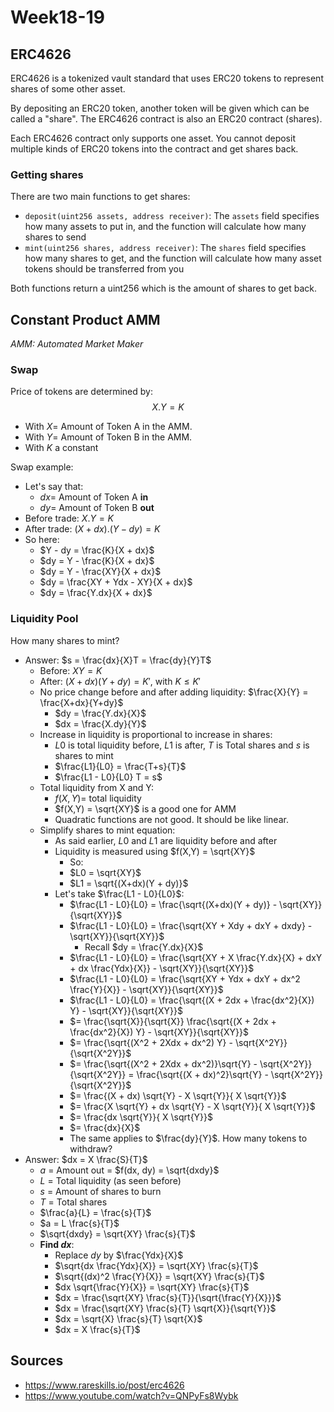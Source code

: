 # Week18-19

## ERC4626


ERC4626 is a tokenized vault standard that uses ERC20 tokens to represent shares of some other asset.

By depositing an ERC20 token, another token will be given which can be called a "share". The ERC4626 contract is also an ERC20 contract (shares).

Each ERC4626 contract only supports one asset. You cannot deposit multiple kinds of ERC20 tokens into the contract and get shares back.

### Getting shares
There are two main functions to get shares:
- `deposit(uint256 assets, address receiver)`: The `assets` field specifies how many assets to put in, and the function will calculate how many shares to send
- `mint(uint256 shares, address receiver)`: The `shares` field specifies how many shares to get, and the function will calculate how many asset tokens should be transferred from you

Both functions return a uint256 which is the amount of shares to get back.


## Constant Product AMM
*AMM: Automated Market Maker*

### Swap
Price of tokens are determined by:
$$X.Y = K$$
- With $X =$ Amount of Token A in the AMM.
- With $Y =$ Amount of Token B in the AMM.
- With $K$ a constant

Swap example:
- Let's say that:
    - $dx =$ Amount of Token A **in**
    - $dy =$ Amount of Token B **out**
- Before trade: $X.Y = K$
- After trade: $(X + dx).(Y - dy) = K$
- So here:
    - $Y - dy = \frac{K}{X + dx}$
    - $dy = Y - \frac{K}{X + dx}$
    - $dy = Y - \frac{XY}{X + dx}$
    - $dy = \frac{XY + Ydx - XY}{X + dx}$
    - $dy = \frac{Y.dx}{X + dx}$

### Liquidity Pool
How many shares to mint?
- Answer: $s = \frac{dx}{X}T = \frac{dy}{Y}T$
    - Before: $XY = K$
    - After: $(X + dx)(Y + dy) = K'$, with $K \leq K'$
    - No price change before and after adding liquidity: $\frac{X}{Y} = \frac{X+dx}{Y+dy}$
        - $dy = \frac{Y.dx}{X}$
        - $dx = \frac{X.dy}{Y}$
    - Increase in liquidity is proportional to increase in shares:
        - $L0$ is total liquidity before, $L1$ is after, $T$ is Total shares and $s$ is shares to mint
        - $\frac{L1}{L0} = \frac{T+s}{T}$
        - $\frac{L1 - L0}{L0} T = s$
    - Total liquidity from X and Y:
        - $f(X,Y) =$ total liquidity
        - $f(X,Y) = \sqrt{XY}$ is a good one for AMM
        - Quadratic functions are not good. It should be like linear.
    - Simplify shares to mint equation:
        - As said earlier, $L0$ and $L1$ are liquidity before and after
        - Liquidity is measured using $f(X,Y) = \sqrt{XY}$
            - So:
            - $L0 = \sqrt{XY}$
            - $L1 = \sqrt{(X+dx)(Y + dy)}$
        - Let's take $\frac{L1 - L0}{L0}$:
            - $\frac{L1 - L0}{L0} = \frac{\sqrt{(X+dx)(Y + dy)} - \sqrt{XY}}{\sqrt{XY}}$
            - $\frac{L1 - L0}{L0} = \frac{\sqrt{XY + Xdy + dxY + dxdy} - \sqrt{XY}}{\sqrt{XY}}$
                - Recall $dy = \frac{Y.dx}{X}$
            - $\frac{L1 - L0}{L0} = \frac{\sqrt{XY + X \frac{Y.dx}{X} + dxY + dx \frac{Ydx}{X}} - \sqrt{XY}}{\sqrt{XY}}$
            - $\frac{L1 - L0}{L0} = \frac{\sqrt{XY + Ydx + dxY + dx^2 \frac{Y}{X}} - \sqrt{XY}}{\sqrt{XY}}$
            - $\frac{L1 - L0}{L0} = \frac{\sqrt{(X + 2dx + \frac{dx^2}{X}) Y} - \sqrt{XY}}{\sqrt{XY}}$
            - $= \frac{\sqrt{X}}{\sqrt{X}} \frac{\sqrt{(X + 2dx + \frac{dx^2}{X}) Y} - \sqrt{XY}}{\sqrt{XY}}$
            - $= \frac{\sqrt{(X^2 + 2Xdx + dx^2) Y} - \sqrt{X^2Y}}{\sqrt{X^2Y}}$
            - $= \frac{\sqrt{(X^2 + 2Xdx + dx^2)}\sqrt{Y} - \sqrt{X^2Y}}{\sqrt{X^2Y}} = \frac{\sqrt{(X + dx)^2}\sqrt{Y} - \sqrt{X^2Y}}{\sqrt{X^2Y}}$
            - $= \frac{(X + dx) \sqrt{Y} - X \sqrt{Y}}{ X \sqrt{Y}}$
            - $= \frac{X \sqrt{Y} + dx \sqrt{Y} - X \sqrt{Y}}{ X \sqrt{Y}}$
            - $= \frac{dx \sqrt{Y}}{ X \sqrt{Y}}$
            - $= \frac{dx}{X}$
            - The same applies to $\frac{dy}{Y}$.
How many tokens to withdraw?
- Answer: $dx = X \frac{S}{T}$
    - $a$ = Amount out = $f(dx, dy) = \sqrt{dxdy}$
    - $L$ = Total liquidity (as seen before)
    - $s$ = Amount of shares to burn
    - $T$ = Total shares
    - $\frac{a}{L} = \frac{s}{T}$
    - $a = L \frac{s}{T}$
    - $\sqrt{dxdy} = \sqrt{XY} \frac{s}{T}$
    - **Find $dx$**:
        - Replace $dy$ by $\frac{Ydx}{X}$
        - $\sqrt{dx \frac{Ydx}{X}} = \sqrt{XY} \frac{s}{T}$
        - $\sqrt{(dx)^2 \frac{Y}{X}} = \sqrt{XY} \frac{s}{T}$
        - $dx \sqrt{\frac{Y}{X}} = \sqrt{XY} \frac{s}{T}$
        - $dx = \frac{\sqrt{XY} \frac{s}{T}}{\sqrt{\frac{Y}{X}}}$
        - $dx = \frac{\sqrt{XY} \frac{s}{T} \sqrt{X}}{\sqrt{Y}}$
        - $dx = \sqrt{X} \frac{s}{T} \sqrt{X}$
        - $dx = X \frac{s}{T}$
        

        



## Sources
- https://www.rareskills.io/post/erc4626
- https://www.youtube.com/watch?v=QNPyFs8Wybk

